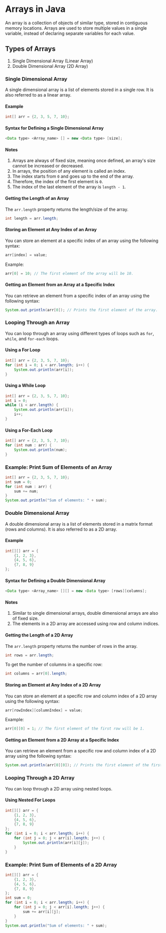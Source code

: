 # Arrays in Java

An array is a collection of objects of similar type, stored in contiguous memory locations. Arrays are used to store multiple values in a single variable, instead of declaring separate variables for each value.

## Types of Arrays
1. Single Dimensional Array (Linear Array)
2. Double Dimensional Array (2D Array)

### Single Dimensional Array
A single dimensional array is a list of elements stored in a single row. It is also referred to as a linear array.

#### Example
```java
int[] arr = {2, 3, 5, 7, 10};
```

#### Syntax for Defining a Single Dimensional Array
```java
<Data type> <Array_name> [] = new <Data type> [size];
```

#### Notes
1. Arrays are always of fixed size, meaning once defined, an array's size cannot be increased or decreased.
2. In arrays, the position of any element is called an index.
3. The index starts from `0` and goes up to the end of the array.
4. Therefore, the index of the first element is `0`.
5. The index of the last element of the array is `length - 1`.

#### Getting the Length of an Array
The `arr.length` property returns the length/size of the array.
```java
int length = arr.length;
```

#### Storing an Element at Any Index of an Array
You can store an element at a specific index of an array using the following syntax:
```java
arr[index] = value;
```
Example:
```java
arr[0] = 10; // The first element of the array will be 10.
```

#### Getting an Element from an Array at a Specific Index
You can retrieve an element from a specific index of an array using the following syntax:
```java
System.out.println(arr[0]); // Prints the first element of the array.
```

### Looping Through an Array
You can loop through an array using different types of loops such as `for`, `while`, and `for-each` loops.

#### Using a For Loop
```java
int[] arr = {2, 3, 5, 7, 10};
for (int i = 0; i < arr.length; i++) {
    System.out.println(arr[i]);
}
```

#### Using a While Loop
```java
int[] arr = {2, 3, 5, 7, 10};
int i = 0;
while (i < arr.length) {
    System.out.println(arr[i]);
    i++;
}
```

#### Using a For-Each Loop
```java
int[] arr = {2, 3, 5, 7, 10};
for (int num : arr) {
    System.out.println(num);
}
```

### Example: Print Sum of Elements of an Array
```java
int[] arr = {2, 3, 5, 7, 10};
int sum = 0;
for (int num : arr) {
    sum += num;
}
System.out.println("Sum of elements: " + sum);
```

### Double Dimensional Array
A double dimensional array is a list of elements stored in a matrix format (rows and columns). It is also referred to as a 2D array.

#### Example
```java
int[][] arr = {
    {1, 2, 3},
    {4, 5, 6},
    {7, 8, 9}
};
```

#### Syntax for Defining a Double Dimensional Array
```java
<Data type> <Array_name> [][] = new <Data type> [rows][columns];
```

#### Notes
1. Similar to single dimensional arrays, double dimensional arrays are also of fixed size.
2. The elements in a 2D array are accessed using row and column indices.

#### Getting the Length of a 2D Array
The `arr.length` property returns the number of rows in the array.
```java
int rows = arr.length;
```
To get the number of columns in a specific row:
```java
int columns = arr[0].length;
```

#### Storing an Element at Any Index of a 2D Array
You can store an element at a specific row and column index of a 2D array using the following syntax:
```java
arr[rowIndex][columnIndex] = value;
```
Example:
```java
arr[0][0] = 1; // The first element of the first row will be 1.
```

#### Getting an Element from a 2D Array at a Specific Index
You can retrieve an element from a specific row and column index of a 2D array using the following syntax:
```java
System.out.println(arr[0][0]); // Prints the first element of the first row.
```

### Looping Through a 2D Array
You can loop through a 2D array using nested loops.

#### Using Nested For Loops
```java
int[][] arr = {
    {1, 2, 3},
    {4, 5, 6},
    {7, 8, 9}
};
for (int i = 0; i < arr.length; i++) {
    for (int j = 0; j < arr[i].length; j++) {
        System.out.println(arr[i][j]);
    }
}
```

### Example: Print Sum of Elements of a 2D Array
```java
int[][] arr = {
    {1, 2, 3},
    {4, 5, 6},
    {7, 8, 9}
};
int sum = 0;
for (int i = 0; i < arr.length; i++) {
    for (int j = 0; j < arr[i].length; j++) {
        sum += arr[i][j];
    }
}
System.out.println("Sum of elements: " + sum);
```

